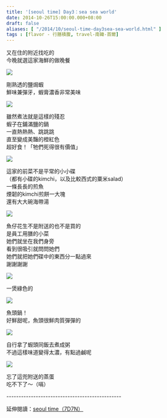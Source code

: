 ```yaml
---
title: '[seoul time] Day3：sea sea world'
date: 2014-10-26T15:00:00.000+08:00
draft: false
aliases: [ "/2014/10/seoul-time-day3sea-sea-world.html" ]
tags : [flavor - 行膳積腹, travel-南韓-首爾]
---
```


又在住的附近找吃的  
今晚就選這家海鮮的做晚餐  

![](/images/seoul3f.jpg)

剛熟透的鹽焗蝦  
鮮味兼彈牙，蝦膏濃香非常美味  

![](/images/seoul3f1.jpg)

雖然煮法就是這樣的殘忍  
蝦子在鋪滿鹽的鍋  
一直熱熱熱、跳跳跳  
直至變成美豔的橙紅色  
超好食！「牠們死得很有價值」  

![](/images/seoul3f2.jpg)

這家的前菜不是平常的小小碟  
（都有小碟的kimchi，以及比較西式的粟米salad）  
一條長長的煎魚  
煙韌的kimchi煎餅一大塊  
還有大大碗海帶湯  

![](/images/seoul3f3.jpg)

魚仔花生不是附送的也不是買的  
是員工用膳的小菜  
她們就坐在我們身旁  
看到很吸引就問問她們  
她們就把她們碟中的東西分一點過來  
謝謝謝謝  

![](/images/seoul3f4.jpg)

一煲綠色的  

![](/images/seoul3f5.jpg)

魚頭鍋！  
好鮮甜呢，魚頭很鮮肉質彈彈的  

![](/images/seoul3f6.jpg)

自行拿了蝦頭同飯去煮成粥  
不過這樣味道變得太濃，有點過鹹呢  

![](/images/seoul3f7.jpg)

忘了這兜附送的蒸蛋  
吃不下了～（嗝）  
  
\-----------------------------------------------  
  
延伸閱讀：[seoul time（7D7N）](https://hidie.net/seoul7d7n/)
